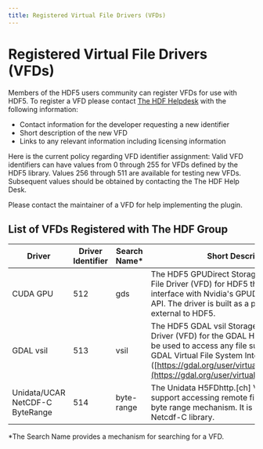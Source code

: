 ```yaml
---
title: Registered Virtual File Drivers (VFDs)
---
```


# Registered Virtual File Drivers (VFDs)

Members of the HDF5 users community can register VFDs for use with HDF5. To register a VFD please contact [The HDF Helpdesk](https://help.hdfgroup.org) with the following information: 

* Contact information for the developer requesting a new identifier
* Short description of the new VFD
* Links to any relevant information including licensing information 

Here is the current policy regarding VFD identifier assignment: Valid VFD identifiers can have values from 0 through 255 for VFDs defined by the HDF5 library. Values 256 through 511 are available for testing new VFDs.  Subsequent values should be obtained by contacting the The HDF Help Desk.

Please contact the maintainer of a VFD for help implementing the plugin.

## List of VFDs Registered with The HDF Group

| Driver	| Driver Identifier| Search Name\*	| Short Description	| URL	| Contacts| 
| --- | --- | --- | --- | --- | --- | 
| CUDA GPU	| 512	| gds	| The HDF5 GPUDirect Storage VFD is a Virtual File Driver (VFD) for HDF5 that can be used to interface with Nvidia's GPUDirect Storage (GDS) API. The driver is built as a plugin library that is external to HDF5.	| [https://github.com/hpc-io/vfd-gds](ttps://github.com/hpc-io/vfd-gds)	|  Suren Byna (sbyna at lbl dot gov)| 
| GDAL vsil	| 513	| vsil	| The HDF5 GDAL vsil Storage VFD is a Virtual File Driver (VFD) for the GDAL HDF5 driver that can be used to access any file supported by the GDAL Virtual File System Interface ([https://gdal.org/user/virtual_file_systems.html](https://gdal.org/user/virtual_file_systems.html)). | [https://github.com/OSGeo/gdal/blob/master/frmts/hdf5/hdf5vfl.h](https://github.com/OSGeo/gdal/blob/master/frmts/hdf5/hdf5vfl.h) | Even Rouault (even dot rouault at spatialys dot com)| 
| Unidata/UCAR NetCDF-C ByteRange	| 514	| byte-range	| The Unidata H5FDhttp.[ch] VFD driver is used to support accessing remote files using the HTTP byte range mechanism. It is part of the Unidata Netcdf-C library. | [https://github.com/Unidata/netcdf-c/blob/main/libhdf5/H5FDhttp.c](https://github.com/Unidata/netcdf-c/blob/main/libhdf5/H5FDhttp.c)	| Dennis Heimbigner (dmh at ucar.edu) | 

*The Search Name provides a mechanism for searching for a VFD.
